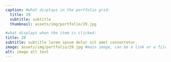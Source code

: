 ```yaml
---
caption: #what displays in the portfolio grid:
  title: 29
  subtitle: subtitle
  thumbnail: assets/img/portfolio/29.jpg

#what displays when the item is clicked:
title: 29
subtitle: subtitle lorem ipsum dolor sit amet consectetur.
image: assets/img/portfolio/29.jpg #main image, can be a link or a file in assets/img/portfolio
alt: image alt text
---
```

